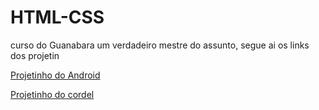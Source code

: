 # HTML-CSS
 
 curso do Guanabara um verdadeiro mestre do assunto, segue ai os links dos projetin

 <a href="https://vitorhpaivag.github.io/Projetin-Android/"> Projetinho do Android</a>

<a href="https://vitorhpaivag.github.io/Projetin-cordel/"> Projetinho do cordel</a>
